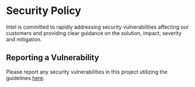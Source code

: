 # Security Policy
Intel is committed to rapidly addressing security vulnerabilities affecting
our customers and providing clear guidance on the solution, impact, severity
and mitigation.

## Reporting a Vulnerability
Please report any security vulnerabilities in this project utilizing the
guidelines [here](https://www.intel.com/content/www/us/en/security-center/vulnerability-handling-guidelines.html).
